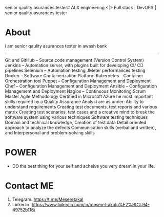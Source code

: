 senior qaulity asurances tester# ALX engineering <|>  Full stack | DevOPS | senior qaulity asurances tester

# About
i am senior qaulity asurances tester in awash bank 
****************************************************************************************************

Git and GitHub – Source code management (Version Control System)
Jenkins – Automation server, with plugins built for developing CI/ CD pipelines
Selenium – Automation testing
JMeter performances testing 
Docker – Software Containerization Platform
Kubernetes – Container Orchestration tool
Puppet – Configuration Management and Deployment
Chef – Configuration Management and Deployment
Ansible – Configuration Management and Deployment
Nagios – Continuous Monitoring
Scrum Master
Agile Methodology
Certified in Microsoft Azure
he most important skills required by a Quality Assurance Analyst are as
under:
Ability to understand requirements
Creating test documents, test reports and various matrix
Creating test scenarios, test cases and a creative mind to break
the software system using various techniques
Software testing techniques
Domain and technical knowledge,
Creation of test data
Detail oriented approach to analyze the defects
Communication skills (verbal and written), and
Interpersonal and problem-solving skills


# POWER 
- DO the best thing for your self and acheive you very dream in your life.


# Contact ME
  1. Telegram:  https://t.me/Meseretakal
  2. Linkedin:  https://www.linkedin.com/in/meseret-akalu%E2%9C%94-49752b116/
